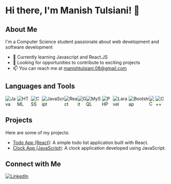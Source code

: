# Hi there, I'm Manish Tulsiani! 👋

<h2>About Me</h2>
<p>I'm a Computer Science student passionate about web development and software development</p>

<ul>
  <li>🌱 Currently learning Javascript and React.JS</li>
  <li>💼 Looking for opportunities to contribute to exciting projects</li>
  <li>📫 You can reach me at <a href="mailto:manishtulsiani.08@gmail.com">manishtulsiani.08@gmail.com</a></li>
</ul>

<h2>Languages and Tools</h2>

<div style="display: flex; justify-content: center;">
  <img src="https://img.icons8.com/color/48/000000/java-coffee-cup-logo--v1.png" alt="Java">
  <img src="https://img.icons8.com/color/48/000000/html-5--v1.png" alt="HTML">
  <img src="https://img.icons8.com/color/48/000000/css3.png" alt="CSS">
  <img src="https://img.icons8.com/color/48/000000/javascript--v1.png" alt="JavaScript">
  <img src="https://img.icons8.com/color/48/000000/react-native.png" alt="React">
  <img src="https://img.icons8.com/color/48/000000/git.png" alt="Git">
  <img src="https://img.icons8.com/ios-filled/50/000000/mysql-logo.png" alt="MySQL">
  <img src="https://img.icons8.com/officel/48/000000/php-logo.png" alt="PHP">
  <img src="https://img.icons8.com/fluency/48/000000/laravel.png" alt="Laravel">
  <img src="https://img.icons8.com/color/48/000000/bootstrap.png" alt="Bootstrap">
  <img src="https://img.icons8.com/color/48/000000/c-programming.png" alt="C">
  <img src="https://img.icons8.com/color/48/000000/c-plus-plus-logo.png" alt="C++">
</div>

<h2>Projects</h2>
<p>Here are some of my projects:</p>

<ul>
  <li><a href="https://github.com/manisht8/todo-app-react">Todo App (React)</a>: A simple todo list application built with React.</li>
  <li><a href="https://github.com/manisht8/clock-app">Clock App (JavaScript)</a>: A clock application developed using JavaScript.</li>
</ul>

<h2>Connect with Me</h2>
<a href="https://www.linkedin.com/in/manish-tulsiani-4911b2216/">
  <img src="https://img.icons8.com/color/48/000000/linkedin.png" alt="LinkedIn">
</a>

